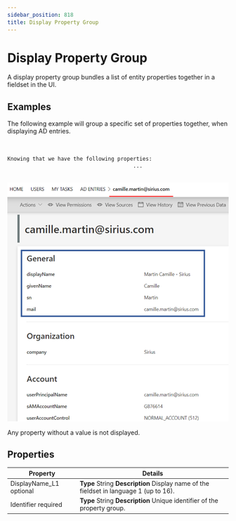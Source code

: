 ```yaml
---
sidebar_position: 818
title: Display Property Group
---
```


# Display Property Group

A display property group bundles a list of entity properties together in a fieldset in the UI.

## Examples

The following example will group a specific set of properties together, when displaying AD entries.

```


Knowing that we have the following properties:
                                        ...


```
![Display Property Group - Example](../../../../../../../../../static/images/Usercube_6.2/Content/Resources/Images/DisplayPropertyGroup_example_V603.png)

Any property without a value is not displayed.

## Properties

| Property | Details |
| --- | --- |
| DisplayName\_L1 optional | **Type**  String  **Description** Display name of the fieldset in language 1 (up to 16). |
| Identifier required | **Type**  String  **Description** Unique identifier of the property group. |
